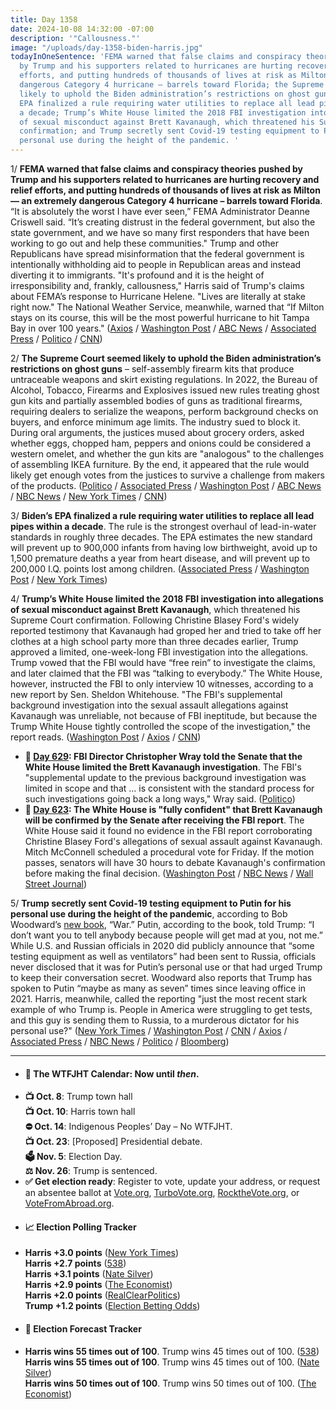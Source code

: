 ```yaml
---
title: Day 1358
date: 2024-10-08 14:32:00 -07:00
description: '"Callousness."'
image: "/uploads/day-1358-biden-harris.jpg"
todayInOneSentence: 'FEMA warned that false claims and conspiracy theories pushed
  by Trump and his supporters related to hurricanes are hurting recovery and relief
  efforts, and putting hundreds of thousands of lives at risk as Milton — an extremely
  dangerous Category 4 hurricane – barrels toward Florida; the Supreme Court seemed
  likely to uphold the Biden administration’s restrictions on ghost guns; Biden’s
  EPA finalized a rule requiring water utilities to replace all lead pipes within
  a decade; Trump’s White House limited the 2018 FBI investigation into allegations
  of sexual misconduct against Brett Kavanaugh, which threatened his Supreme Court
  confirmation; and Trump secretly sent Covid-19 testing equipment to Putin for his
  personal use during the height of the pandemic. '
---
```


1/ **FEMA warned that false claims and conspiracy theories pushed by Trump and his supporters related to hurricanes are hurting recovery and relief efforts, and putting hundreds of thousands of lives at risk as Milton — an extremely dangerous Category 4 hurricane – barrels toward Florida**. “It is absolutely the worst I have ever seen,” FEMA Administrator Deanne Criswell said. “It’s creating distrust in the federal government, but also the state government, and we have so many first responders that have been working to go out and help these communities." Trump and other Republicans have spread misinformation that the federal government is intentionally withholding aid to people in Republican areas and instead diverting it to immigrants. "It's profound and it is the height of irresponsibility and, frankly, callousness," Harris said of Trump's claims about FEMA’s response to Hurricane Helene. "Lives are literally at stake right now." The National Weather Service, meanwhile, warned that “If Milton stays on its course, this will be the most powerful hurricane to hit Tampa Bay in over 100 years." ([Axios](https://www.axios.com/2024/10/08/fema-hurricane-milton-helene-disinformation) / [Washington Post](https://www.washingtonpost.com/weather/2024/10/08/hurricane-milton-florida-live-updates/) / [ABC News](https://abcnews.go.com/Politics/harris-after-trumps-false-claims-femas-storm-response/story?id=114591158) / [Associated Press](https://apnews.com/article/hurricane-helene-fema-826effecab238ff0acf0556ad64b0df2) / [Politico](https://www.politico.com/news/2024/10/08/fima-disinformation-hurricane-helene-response-00182841) / [CNN](https://www.cnn.com/2024/10/08/politics/trump-disinformation-2024-analysis/))

2/ **The Supreme Court seemed likely to uphold the Biden administration’s restrictions on ghost guns** – self-assembly firearm kits that produce untraceable weapons and skirt existing regulations. In 2022, the Bureau of Alcohol, Tobacco, Firearms and Explosives issued new rules treating ghost gun kits and partially assembled bodies of guns as traditional firearms, requiring dealers to serialize the weapons, perform background checks on buyers, and enforce minimum age limits. The industry sued to block it. During oral arguments, the justices mused about grocery orders, asked whether eggs, chopped ham, peppers and onions could be considered a western omelet, and whether the gun kits are "analogous" to the challenges of assembling IKEA furniture. By the end, it appeared that the rule would likely get enough votes from the justices to survive a challenge from makers of the products. ([Politico](https://www.politico.com/news/2024/10/08/supreme-court-biden-ghost-gun-ban-00182884) / [Associated Press](https://apnews.com/article/ghost-guns-supreme-court-9c93df5fa88081f7bcef75a7ecfb0239) / [Washington Post](https://www.washingtonpost.com/politics/2024/10/08/supreme-court-ghost-guns-biden-rules/) / [ABC News](https://abcnews.go.com/Politics/ghost-guns-proliferate-justices-weigh-restrictions-teens-criminals/story?id=114519510) / [NBC News](https://www.nbcnews.com/politics/supreme-court/supreme-court-weighs-challenge-biden-ban-untraceable-ghost-gun-kits-rcna174278) / [New York Times](https://www.nytimes.com/2024/10/08/us/ghost-guns-supreme-court.html) / [CNN](https://www.cnn.com/2024/10/08/politics/supreme-court-ghost-guns/index.html))

3/ **Biden’s EPA finalized a rule requiring water utilities to replace all lead pipes within a decade**. The rule is the strongest overhaul of lead-in-water standards in roughly three decades. The EPA estimates the new standard will prevent up to 900,000 infants from having low birthweight, avoid up to 1,500 premature deaths a year from heart disease, and will prevent up to 200,000 I.Q. points lost among children. ([Associated Press](https://apnews.com/article/lead-pipes-epa-flint-biden-wisconsin-4aae63134894762cbe904ee460e62708) / [Washington Post](https://www.washingtonpost.com/climate-solutions/2024/10/08/epa-lead-pipe-removal-rule-drinking-water/) / [New York Times](https://www.nytimes.com/2024/10/08/climate/biden-epa-lead-pipes.html))

4/ **Trump’s White House limited the 2018 FBI investigation into allegations of sexual misconduct against Brett Kavanaugh**, which threatened his Supreme Court confirmation. Following Christine Blasey Ford's widely reported testimony that Kavanaugh had groped her and tried to take off her clothes at a high school party more than three decades earlier, Trump approved a limited, one-week-long FBI investigation into the allegations. Trump vowed that the FBI would have “free rein” to investigate the claims, and later claimed that the FBI was “talking to everybody.” The White House, however, instructed the FBI to only interview 10 witnesses, according to a new report by Sen. Sheldon Whitehouse. "The FBI's supplemental background investigation into the sexual assault allegations against Kavanaugh was unreliable, not because of FBI ineptitude, but because the Trump White House tightly controlled the scope of the investigation," the report reads. ([Washington Post](https://www.washingtonpost.com/politics/2024/10/08/kavanaugh-trump-white-house-fbi-report/) / [Axios](https://www.axios.com/2024/10/08/trump-kavanaugh-fbi-sexual-assault-probe-constrained) / [CNN](https://www.cnn.com/2024/10/08/politics/brett-kavanaugh-fbi-trump-senate-report/index.html))

* **📌 [Day 629](https://whatthefuckjusthappenedtoday.com/2018/10/10/day-629/#fbi-director-christopher-wray-told-t): FBI Director Christopher Wray told the Senate that the White House limited the Brett Kavanaugh investigation**. The FBI's "supplemental update to the previous background investigation was limited in scope and that ... is consistent with the standard process for such investigations going back a long ways," Wray said. ([Politico](https://www.politico.com/story/2018/10/10/kavanaugh-fbi-probe-limit-888667))
* **📌 [Day 623](https://whatthefuckjusthappenedtoday.com/2018/10/04/day-623/#1-the-white-house-is-%E2%80%9Cfully-confiden): The White House is "fully confident" that Brett Kavanaugh will be confirmed by the Senate after receiving the FBI report**. The White House said it found no evidence in the FBI report corroborating Christine Blasey Ford's allegations of sexual assault against Kavanaugh. Mitch McConnell scheduled a procedural vote for Friday. If the motion passes, senators will have 30 hours to debate Kavanaugh's confirmation before making the final decision. ([Washington Post](https://www.washingtonpost.com/news/morning-mix/wp/2018/10/04/in-middle-of-the-night-tweets-white-house-says-it-is-fully-confident-in-kavanaughs-confirmation/) / [NBC News](https://www.nbcnews.com/politics/politics-news/mcconnell-sets-vote-friday-move-kavanaugh-confirmation-forward-n916491) / [Wall Street Journal](https://www.wsj.com/articles/white-house-finds-no-corroboration-of-sexual-misconduct-allegations-against-kavanaugh-in-fbi-report-1538625927))

5/ **Trump secretly sent Covid-19 testing equipment to Putin for his personal use during the height of the pandemic**, according to Bob Woodward’s [new book](https://amzn.to/4eBVmCm), “War.” Putin, according to the book, told Trump: “I don’t want you to tell anybody because people will get mad at you, not me.” While U.S. and Russian officials in 2020 did publicly announce that “some testing equipment as well as ventilators” had been sent to Russia, officials never disclosed that it was for Putin’s personal use or that had urged Trump to keep their conversation secret. Woodward also reports that Trump has spoken to Putin “maybe as many as seven” times since leaving office in 2021. Harris, meanwhile, called the reporting "just the most recent stark example of who Trump is. People in America were struggling to get tests, and this guy is sending them to Russia, to a murderous dictator for his personal use?" ([New York Times](https://www.nytimes.com/2024/10/08/us/politics/trump-putin-woodward-book.html) / [Washington Post](https://www.washingtonpost.com/politics/2024/10/08/bob-woodward-new-book-war-trump-putin-biden/) / [CNN](https://www.cnn.com/2024/10/08/politics/bob-woodward-book-war-joe-biden-putin-netanyahu-trump) / [Axios](https://www.axios.com/2024/10/08/blinken-biden-drop-out-bob-woodward) / [Associated Press](https://apnews.com/article/donald-trump-biden-putin-war-ukraine-russia-zelenskyy-ce9c59f689d3f438264a64b2bfa0aa39) / [NBC News](https://www.nbcnews.com/politics/2024-election/live-blog/trump-harris-election-live-updates-rcna174212) / [Politico](https://www.politico.com/news/2024/10/08/woodward-book-trump-putin-calls-00182840) / [Bloomberg](https://www.bloomberg.com/news/articles/2024-10-08/claim-that-trump-sent-putin-covid-test-devices-draws-harris-criticism))

---

* #### 📅 The WTFJHT Calendar: Now until *then*. 
* **📺 Oct. 8**: Trump town hall \
**📺 Oct. 10**: Harris town hall \
**⛔️ Oct. 14**: Indigenous Peoples’ Day – No WTFJHT. \
**📺 Oct. 23**: [Proposed] Presidential debate. \
**🗳️ Nov. 5**: Election Day. \
**⚖️ Nov. 26**: Trump is sentenced. 
* **✅ Get election ready**: Register to vote, update your address, or request an absentee ballot at [Vote.org](https://www.vote.org/), [TurboVote.org](https://turbovote.org/), [RocktheVote.org](https://www.rockthevote.org/), or [VoteFromAbroad.org](https://www.votefromabroad.org/).
* #### 📈 Election Polling Tracker
* **Harris +3.0 points** ([New York Times](https://www.nytimes.com/interactive/2024/us/elections/polls-president.html)) \
**Harris +2.7 points** ([538](https://projects.fivethirtyeight.com/polls/president-general/2024/national/)) \
**Harris +3.1 points** ([Nate Silver](https://www.natesilver.net/p/nate-silver-2024-president-election-polls-model)) \
**Harris +2.9 points** ([The Economist](https://www.economist.com/interactive/us-2024-election/trump-harris-polls)) \
**Harris +2.0 points** ([RealClearPolitics](https://www.realclearpolling.com/polls/president/general/2024/trump-vs-harris)) \
**Trump +1.2 points** ([Election Betting Odds](https://www.electionbettingodds.com/))
* #### 🔮 Election Forecast Tracker
* **Harris wins 55 times out of 100**. Trump wins 45 times out of 100. ([538](https://projects.fivethirtyeight.com/2024-election-forecast/)) \
**Harris wins 55 times out of 100**. Trump wins 45 times out of 100. ([Nate Silver](https://www.natesilver.net/p/nate-silver-2024-president-election-polls-model)) \
**Harris wins 50 times out of 100**. Trump wins 50 times out of 100. ([The Economist](https://www.economist.com/interactive/us-2024-election/prediction-model/president/))

